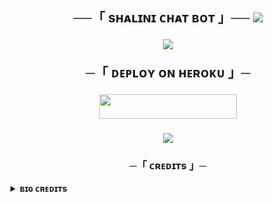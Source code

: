 <h2 align="center">
    ──「 sʜᴀʟɪɴɪ ᴄʜᴀᴛ ʙᴏᴛ 」──
<a href="https://www.youtube.com/watch?v=dQw4w9WgcQ"><img src="https://user-images.githubusercontent.com/73097560/115834477-dbab4500-a447-11eb-908a-139a6edaec5c.gif"></a>
    
<p align="center"><a href="https://t.me/Itz_SHALINI"><img src="https://graph.org/file/36c56e63f2257d4761021.jpg"></a></p>


─「 ᴅᴇᴩʟᴏʏ ᴏɴ ʜᴇʀᴏᴋᴜ 」─
</h3>

<p align="center"><a href="https://dashboard.heroku.com/new?template=https://github.com/SHALINI-69/SHALINICHATBOTV2"> <img src="https://img.shields.io/badge/Deploy%20On%20Heroku-darkred?style=for-the-badge&logo=heroku" width="220" height="38.45"/></a></p>
<h3 align="center">
    
<a href="https://www.youtube.com/watch?v=Qw4w9gXcQ"><img src="https://user-images.githubusercontent.com/73097560/115834477-dbab4500-a447-11eb-908a-139a6edaec5c.gif"></a>


<h3 align="center">
    ─「 ᴄʀᴇᴅɪᴛs 」─
</h3>

<details>
<summary><b>ʙɪɢ ᴄʀᴇᴅɪᴛs</b></summary>
<br>

- [Pyrogram](https://github.com/pyrogram/pyrogram)
- [SAGAR](https://t.me/dil_sagar_121)
- [BGT](https://t.me/Bgt_Chat)
